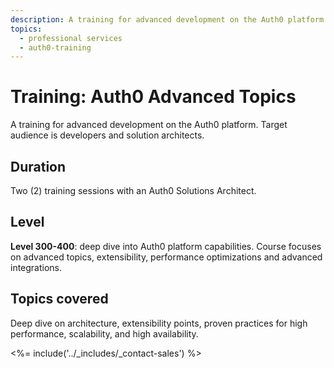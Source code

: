 ```yaml
---
description: A training for advanced development on the Auth0 platform.
topics:
  - professional services
  - auth0-training
---
```


# Training: Auth0 Advanced Topics

A training for advanced development on the Auth0 platform. Target audience is developers and solution architects.


## Duration

Two (2) training sessions with an Auth0 Solutions Architect.


## Level

**Level 300-400**: deep dive into Auth0 platform capabilities. Course focuses on advanced topics, extensibility, performance optimizations and advanced integrations.

## Topics covered

Deep dive on architecture, extensibility points, proven practices for high performance, scalability, and high availability.

<%= include('../_includes/_contact-sales') %>
